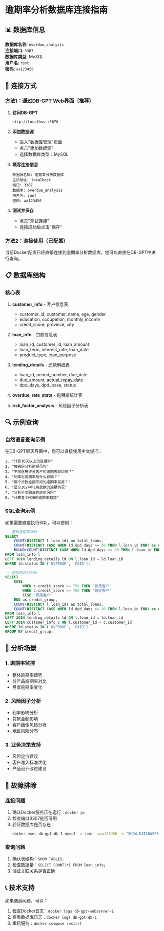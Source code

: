 # 逾期率分析数据库连接指南

## 📊 数据库信息

**数据库名称**: `overdue_analysis`  
**连接端口**: `3307`  
**数据库类型**: MySQL  
**用户名**: `root`  
**密码**: `aa123456`  

## 🔗 连接方式

### 方法1：通过DB-GPT Web界面（推荐）

1. **访问DB-GPT**
   ```
   http://localhost:5670
   ```

2. **添加数据源**
   - 进入"数据库管理"页面
   - 点击"添加数据源"
   - 选择数据库类型：MySQL

3. **填写连接信息**
   ```
   数据源名称: 逾期率分析数据库
   主机地址: localhost
   端口: 3307
   数据库: overdue_analysis
   用户名: root
   密码: aa123456
   ```

4. **测试并保存**
   - 点击"测试连接"
   - 连接成功后点击"保存"

### 方法2：直接使用（已配置）

当前Docker配置已经直接连接到逾期率分析数据库，您可以直接在DB-GPT中进行查询。

## 📋 数据库结构

### 核心表

1. **customer_info** - 客户信息表
   - customer_id, customer_name, age, gender
   - education, occupation, monthly_income
   - credit_score, province, city

2. **loan_info** - 贷款信息表
   - loan_id, customer_id, loan_amount
   - loan_term, interest_rate, loan_date
   - product_type, loan_purpose

3. **lending_details** - 还款明细表
   - loan_id, period_number, due_date
   - due_amount, actual_repay_date
   - dpd_days, dpd_base, status

4. **overdue_rate_stats** - 逾期率统计表
5. **risk_factor_analysis** - 风险因子分析表

## 🔍 示例查询

### 自然语言查询示例

在DB-GPT聊天界面中，您可以直接使用中文提问：

```
1. "计算30天以上的逾期率"
2. "按省份分析逾期风险"
3. "不同信用评分客户的逾期表现如何？"
4. "利率对逾期率有什么影响？"
5. "哪个贷款金额区间的逾期率最高？"
6. "显示2024年1月放款的逾期情况"
7. "分析不同职业的逾期风险"
8. "计算各个MOB的逾期率趋势"
```

### SQL查询示例

如果需要直接执行SQL，可以使用：

```sql
-- 基础逾期率统计
SELECT 
    COUNT(DISTINCT l.loan_id) as total_loans,
    COUNT(DISTINCT CASE WHEN ld.dpd_days >= 30 THEN l.loan_id END) as overdue_loans,
    ROUND(COUNT(DISTINCT CASE WHEN ld.dpd_days >= 30 THEN l.loan_id END) * 100.0 / COUNT(DISTINCT l.loan_id), 2) as overdue_rate
FROM loan_info l
LEFT JOIN lending_details ld ON l.loan_id = ld.loan_id
WHERE ld.status IN ('OVERDUE', 'PAID');

-- 按信用评分分析
SELECT 
    CASE 
        WHEN c.credit_score >= 750 THEN '优质客户'
        WHEN c.credit_score >= 700 THEN '良好客户'
        ELSE '风险客户'
    END as credit_group,
    COUNT(DISTINCT l.loan_id) as total_loans,
    COUNT(DISTINCT CASE WHEN ld.dpd_days >= 30 THEN l.loan_id END) as overdue_loans
FROM loan_info l
LEFT JOIN lending_details ld ON l.loan_id = ld.loan_id
LEFT JOIN customer_info c ON l.customer_id = c.customer_id
WHERE ld.status IN ('OVERDUE', 'PAID')
GROUP BY credit_group;
```

## 🎯 分析场景

### 1. 逾期率监控
- 整体逾期率趋势
- 分产品逾期率对比
- 月度逾期率变化

### 2. 风险因子分析
- 利率影响分析
- 贷款金额影响
- 客户画像风险分析
- 地区风险分布

### 3. 业务决策支持
- 风险定价建议
- 客户准入标准优化
- 产品设计改进建议

## 🔧 故障排除

### 连接问题
1. 确认Docker服务正在运行：`docker ps`
2. 检查端口3307是否可用
3. 验证数据库是否存在：
   ```bash
   docker exec db-gpt-db-1 mysql -u root -paa123456 -e "SHOW DATABASES;"
   ```

### 查询问题
1. 确认表结构：`SHOW TABLES;`
2. 检查数据量：`SELECT COUNT(*) FROM loan_info;`
3. 验证关联关系是否正确

## 📞 技术支持

如果遇到问题，可以：
1. 检查Docker日志：`docker logs db-gpt-webserver-1`
2. 查看数据库日志：`docker logs db-gpt-db-1`
3. 重启服务：`docker-compose restart` 